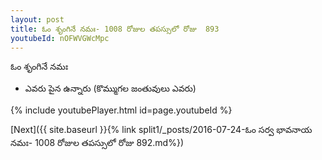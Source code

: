 ```yaml
---
layout: post
title: ఓం శృంగినే నమః- 1008 రోజుల తపస్సులో రోజు  893
youtubeId: nOFWVGWcMpc
---
```

 
 
 ఓం శృంగినే నమః  
 
 -  ఎవరు పైన ఉన్నారు (కొమ్ముగల జంతువులు ఎవరు) 
 
  
 
  
 
 
 
 
 
 


{% include youtubePlayer.html id=page.youtubeId %}
 
[Next]({{ site.baseurl }}{% link  split1/_posts/2016-07-24-ఓం సర్వ భావనాయ నమః- 1008 రోజుల తపస్సులో రోజు  892.md%})
 

